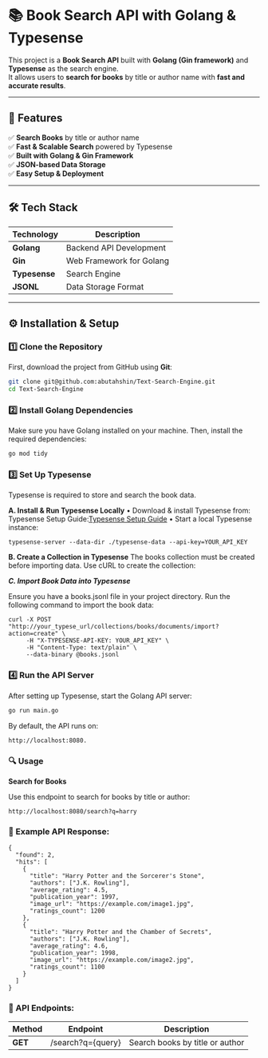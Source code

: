 # 📚 Book Search API with Golang & Typesense

This project is a **Book Search API** built with **Golang (Gin framework)** and **Typesense** as the search engine.  
It allows users to **search for books** by title or author name with **fast and accurate results**.

---

## 🚀 Features

✅ **Search Books** by title or author name  
✅ **Fast & Scalable Search** powered by Typesense  
✅ **Built with Golang & Gin Framework**  
✅ **JSON-based Data Storage**  
✅ **Easy Setup & Deployment**  

---

## 🛠️ Tech Stack

| Technology  | Description  |
|-------------|-------------|
| **Golang**  | Backend API Development  |
| **Gin**  | Web Framework for Golang  |
| **Typesense**  | Search Engine  |
| **JSONL**  | Data Storage Format  |

---

## ⚙️ Installation & Setup

### 1️⃣ Clone the Repository

First, download the project from GitHub using **Git**:

```sh
git clone git@github.com:abutahshin/Text-Search-Engine.git
cd Text-Search-Engine
```
### 2️⃣ Install Golang Dependencies

Make sure you have Golang installed on your machine. Then, install the required dependencies:
```sh
go mod tidy
```
### 3️⃣ Set Up Typesense
Typesense is required to store and search the book data.

**A. Install & Run Typesense Locally**
	•	Download & install Typesense from: Typesense Setup Guide:[Typesense Setup Guide](https://typesense.org/docs/guide/)
	•	Start a local Typesense instance:

```
typesense-server --data-dir ./typesense-data --api-key=YOUR_API_KEY
```

**B. Create a Collection in Typesense**
The books collection must be created before importing data.
Use cURL to create the collection:

***C. Import Book Data into Typesense***

Ensure you have a books.jsonl file in your project directory.
Run the following command to import the book data:

```
curl -X POST "http://your_typese_url/collections/books/documents/import?action=create" \
     -H "X-TYPESENSE-API-KEY: YOUR_API_KEY" \
     -H "Content-Type: text/plain" \
     --data-binary @books.jsonl
```

### 4️⃣ Run the API Server

After setting up Typesense, start the Golang API server:

```sh
go run main.go
```

By default, the API runs on:
```
http://localhost:8080.
```

### 🔍 Usage

**Search for Books**

Use this endpoint to search for books by title or author:
```
http://localhost:8080/search?q=harry
```
### 📌 Example API Response:

```
{
  "found": 2,
  "hits": [
    {
      "title": "Harry Potter and the Sorcerer's Stone",
      "authors": ["J.K. Rowling"],
      "average_rating": 4.5,
      "publication_year": 1997,
      "image_url": "https://example.com/image1.jpg",
      "ratings_count": 1200
    },
    {
      "title": "Harry Potter and the Chamber of Secrets",
      "authors": ["J.K. Rowling"],
      "average_rating": 4.6,
      "publication_year": 1998,
      "image_url": "https://example.com/image2.jpg",
      "ratings_count": 1100
    }
  ]
}
```

### 📖 API Endpoints:

|Method |Endpoint         |Description|
|-------|-----------------|-------------------------------|
|**GET**|/search?q={query}|Search books by title or author|